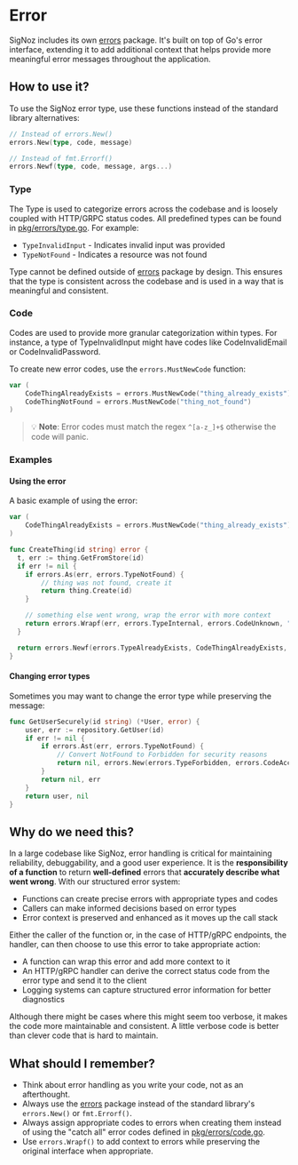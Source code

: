 # Error

SigNoz includes its own [errors](/pkg/errors/errors.go) package. It's built on top of Go's error interface, extending it to add additional context that helps provide more meaningful error messages throughout the application.

## How to use it?

To use the SigNoz error type, use these functions instead of the standard library alternatives:

```go
// Instead of errors.New()
errors.New(type, code, message)

// Instead of fmt.Errorf()
errors.Newf(type, code, message, args...)
```

### Type
The Type is used to categorize errors across the codebase and is loosely coupled with HTTP/GRPC status codes. All predefined types can be found in [pkg/errors/type.go](/pkg/errors/type.go). For example:

- `TypeInvalidInput` - Indicates invalid input was provided
- `TypeNotFound` - Indicates a resource was not found

Type cannot be defined outside of [errors](/pkg/errors/errors.go) package by design. This ensures that the type is consistent across the codebase and is used in a way that is meaningful and consistent.

### Code
Codes are used to provide more granular categorization within types. For instance, a type of TypeInvalidInput might have codes like CodeInvalidEmail or CodeInvalidPassword.

To create new error codes, use the `errors.MustNewCode` function:

```go
var (
    CodeThingAlreadyExists = errors.MustNewCode("thing_already_exists")
    CodeThingNotFound = errors.MustNewCode("thing_not_found")
)
```

> 💡 **Note**: Error codes must match the regex `^[a-z_]+$` otherwise the code will panic.

### Examples

#### Using the error
A basic example of using the error:

```go
var (
    CodeThingAlreadyExists = errors.MustNewCode("thing_already_exists")
)

func CreateThing(id string) error {
  t, err := thing.GetFromStore(id)
  if err != nil {
    if errors.As(err, errors.TypeNotFound) {
        // thing was not found, create it
        return thing.Create(id)
    }

    // something else went wrong, wrap the error with more context
    return errors.Wrapf(err, errors.TypeInternal, errors.CodeUnknown, "failed to get thing from store")
  }

  return errors.Newf(errors.TypeAlreadyExists, CodeThingAlreadyExists, "thing with id %s already exists", id)
}
```

#### Changing error types
Sometimes you may want to change the error type while preserving the message:

```go
func GetUserSecurely(id string) (*User, error) {
    user, err := repository.GetUser(id)
    if err != nil {
        if errors.Ast(err, errors.TypeNotFound) {
            // Convert NotFound to Forbidden for security reasons
            return nil, errors.New(errors.TypeForbidden, errors.CodeAccessDenied, "access denied to requested resource")
        }
        return nil, err
    }
    return user, nil
}
```

## Why do we need this?

In a large codebase like SigNoz, error handling is critical for maintaining reliability, debuggability, and a good user experience. It is the **responsibility of a function** to return **well-defined** errors that **accurately describe what went wrong**. With our structured error system:

- Functions can create precise errors with appropriate types and codes
- Callers can make informed decisions based on error types
- Error context is preserved and enhanced as it moves up the call stack

Either the caller of the function or, in the case of HTTP/gRPC endpoints, the handler, can then choose to use this error to take appropriate action:

- A function can wrap this error and add more context to it
- An HTTP/gRPC handler can derive the correct status code from the error type and send it to the client
- Logging systems can capture structured error information for better diagnostics

Although there might be cases where this might seem too verbose, it makes the code more maintainable and consistent. A little verbose code is better than clever code that is hard to maintain.


## What should I remember?

- Think about error handling as you write your code, not as an afterthought.
- Always use the [errors](/pkg/errors/errors.go) package instead of the standard library's `errors.New()` or `fmt.Errorf()`.
- Always assign appropriate codes to errors when creating them instead of using the "catch all" error codes defined in [pkg/errors/code.go](/pkg/errors/code.go).
- Use `errors.Wrapf()` to add context to errors while preserving the original interface when appropriate.
